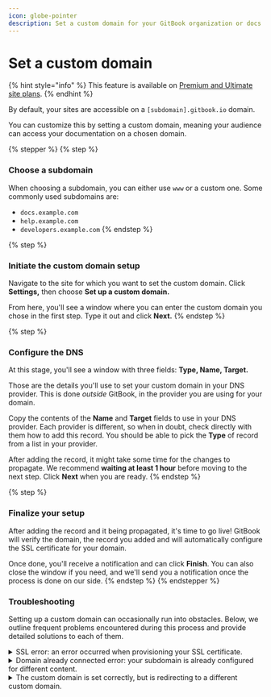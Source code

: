 ```yaml
---
icon: globe-pointer
description: Set a custom domain for your GitBook organization or docs sites
---
```


# Set a custom domain

{% hint style="info" %}
This feature is available on [Premium and Ultimate site plans](https://www.gitbook.com/pricing).
{% endhint %}

By default, your sites are accessible on a `[subdomain].gitbook.io` domain.&#x20;

You can customize this by setting a custom domain, meaning your audience can access your documentation on a chosen domain.

{% stepper %}
{% step %}
### Choose a subdomain

When choosing a subdomain, you can either use `www` or a custom one. Some commonly used subdomains are:

* `docs.example.com`
* `help.example.com`
* `developers.example.com`
{% endstep %}

{% step %}
### Initiate the custom domain setup

Navigate to the site for which you want to set the custom domain. Click **Settings,** then choose **Set up a custom domain.**

From here, you'll see a window where you can enter the custom domain you chose in the first step. Type it out and click **Next.**
{% endstep %}

{% step %}
### Configure the DNS

At this stage, you'll see a window with three fields: **Type, Name, Target.**

Those are the details you'll use to set your custom domain in your DNS provider. This is done _outside_ GitBook, in the provider you are using for your domain.

Copy the contents of the **Name** and **Target** fields to use in your DNS provider. Each provider is different, so when in doubt, check directly with them how to add this record. You should be able to pick the **Type** of record from a list in your provider.

After adding the record, it might take some time for the changes to propagate. We recommend **waiting at least 1 hour** before moving to the next step. Click **Next** when you are ready.
{% endstep %}

{% step %}
### Finalize your setup

After adding the record and it being propagated, it's time to go live! GitBook will verify the domain, the record you added and will automatically configure the SSL certificate for your domain.

Once done, you'll receive a notification and can click **Finish**. You can also close the window if you need, and we'll send you a notification once the process is done on our side.
{% endstep %}
{% endstepper %}

### Troubleshooting

Setting up a custom domain can occasionally run into obstacles. Below, we outline frequent problems encountered during this process and provide detailed solutions to each of them.

<details>

<summary>SSL error: an error occurred when provisioning your SSL certificate.</summary>

When a custom domain is set for your organization, collection, or space, we set up an SSL certificate on our end so that your documentation will load securely, over HTTPS. \
\
This happens automatically when you set your custom domain — you do not need to purchase or configure an SSL certificate.

Occasionally errors occur at this stage, usually when the CNAME record for the custom domain hasn't propagated.

In these cases, we can recommend the following:

1. Check that your CNAME record is set up correctly. \
   Please review our page about configuring DNS to help you with this. \
   If the CNAME record is incorrect, we won't be able to configure the SSL certificate and complete the custom domain set-up.&#x20;
2. Allow _**at least one hour**_ between configuring the CNAME record and finalizing the custom domain setup.&#x20;
3. Verify if the CNAME has propagated. You can try using a third-party DNS lookup tool, such as [WhatsMyDNS](https://www.whatsmydns.net/), to find out what the servers believe to be correct for your correct CNAME record.&#x20;
4. If you are using Cloudflare, please confirm that you don’t have the record proxied [as explained here](broken-reference).

</details>

<details>

<summary>Domain already connected error: your subdomain is already configured for different content.</summary>

A custom domain assigned to an organization or site must be unique. Attempting to use the same custom domain in more than one location will result in an error.

If this happens, you can click the link within the error message to look at the content the custom domain is already connected to. This may help you to decide what to do next.

It’s also possible that you might not have access to the content — if that’s the case, contact the support team and they can help you with your next steps.

The solution to this error will always be one of two things, however:

1. Choose a different custom domain; or
2. Disconnect the custom domain from the content it is already connected to, then reconnect it to the new content.

</details>

<details>

<summary>The custom domain is set correctly, but is redirecting to a different custom domain.</summary>

This is an expected behaviour, that usually can be changed.&#x20;

The common issue is that custom domains have been set in multiple locations for example organization and the site. When someone accesses the URL for an organization, they are taken straight to the organization’s default content. Likewise, when someone accesses the URL for a multi-variant site, they are taken straight to the multi-variant default site.&#x20;

**Example**&#x20;

* `docs.example.com` is set as the custom domain for an organization
* `team.example.com` is set as the custom domain for that organization’s default content.

In this case, the expected behaviour  would be `docs.example.com` redirecting you to `team.example.com`.

This issue can be solved by changing the default content or by removing the organization domain and adding the domains at a space level or the other way around (removing the space domain, and maintaining the org domain)&#x20;

This issue frequently occurs due to the confusion over the location of the domain. \
Please ensure you checked where your domains are set up, and adjusted this to your requirement.&#x20;

</details>
